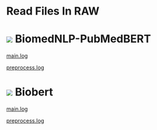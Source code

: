 # Read Files In RAW

# <img src="https://img.icons8.com/color/48/undefined/1-circle--v1.png"/> BiomedNLP-PubMedBERT

[main.log](https://gitlab.com/research.dimas/nlp_bert_relation_extraction/-/raw/main/output/logs/BiomedNLP-PubMedBERT-main.log)  

[preprocess.log](https://gitlab.com/research.dimas/nlp_bert_relation_extraction/-/raw/main/output/logs/BiomedNLP-PubMedBERT-preprocess.log) 

# <img src="https://img.icons8.com/color/48/undefined/2-circle--v1.png"/> Biobert

[main.log](https://gitlab.com/research.dimas/nlp_bert_relation_extraction/-/raw/main/output/logs/Biobert-main.log) 

[preprocess.log](https://gitlab.com/research.dimas/nlp_bert_relation_extraction/-/raw/main/output/logs/Biobert-preprocess.log) 
